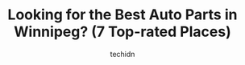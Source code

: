 ---
layout: ampstory
image: https://i0.wp.com/www.auto.or.id/wp-content/uploads/2023/06/team-autoparts-ltd-0-winnipeg-1686323190.jpeg?resize=640,853
author: techidn
featured: false
description: Winnipeg, Manitoba, Canada is a haven for Auto Parts enthusiasts, boasting an impressive array of 7 top-notch establishments. Whether youre a seasoned connoisseur or simply curious to explo
title: Looking for the Best Auto Parts in Winnipeg? (7 Top-rated Places)
cover:
   title: Looking for the Best Auto Parts in Winnipeg? (7 Top-rated Places)
   subtitle: AUTO.OR.ID
   background: https://www.auto.or.id/wp-content/uploads/2023/06/team-autoparts-ltd-0-winnipeg-1686323190.jpeg

pages: 
 - layout: thirds
   top: <h1>#1 Team Autoparts Ltd</h1>
   bottom: "<p>Large selection of used auto parts, Team auto combined with Progressive parts, most of the time has what Im looking for. Good staff here.</p>"
   background: https://www.auto.or.id/wp-content/uploads/2023/06/team-autoparts-ltd-1-winnipeg-1686323191.jpeg
   backgroundblur: true
 - layout: thirds
   top: <h1>#2 PartSource</h1>
   bottom: "<p>45 Isabel St, Winnipeg, MB R3A 1E7, Canada</p>"
   background: https://www.auto.or.id/wp-content/uploads/2023/06/team-autoparts-ltd-2-winnipeg-1686323192.jpeg
   cta:
      link: https://www.auto.or.id/looking-for-the-best-auto-parts-in-winnipeg-7-top-rated-places/
      text: Looking for the Best Auto Parts in Winnipeg? (7 Top-rated Places)
 - layout: thirds
   top: <h1>#3 NAPA Auto Parts - NAPA Winnipeg Main</h1>
   bottom: "<p>1777 Ellice Ave, Winnipeg, MB R3H 0B4, Canada</p>"
   background: https://images.unsplash.com/photo-1560282804-f99219ad8de3?ixlib=rb-4.0.3&ixid=MnwxMjA3fDB8MHxwaG90by1wYWdlfHx8fGVufDB8fHx8&auto=format&fit=crop&w=640&h=853&q=80
   cta:
      link: https://www.auto.or.id/looking-for-the-best-auto-parts-in-winnipeg-7-top-rated-places/
      text: Looking for the Best Auto Parts in Winnipeg? (7 Top-rated Places)
 - layout: thirds
   top: <h1>#4 LKQ Canada Auto Parts - Action</h1>
   bottom: "<p>2955 Day St, Winnipeg, MB R2C 2Z2, Canada</p>"
   background: https://images.unsplash.com/photo-1630381796593-6b72c570dc43?ixlib=rb-4.0.3&ixid=MnwxMjA3fDB8MHxwaG90by1wYWdlfHx8fGVufDB8fHx8&auto=format&fit=crop&w=640&h=853&q=80
   cta:
      link: https://www.auto.or.id/looking-for-the-best-auto-parts-in-winnipeg-7-top-rated-places/
      text: Looking for the Best Auto Parts in Winnipeg? (7 Top-rated Places)
 - layout: thirds
   top: <h1>#5 PartSource</h1>
   bottom: "<p>2356 McPhillips St, Winnipeg, MB R2V 4J6, Canada</p>"
   background: https://images.unsplash.com/photo-1654159866298-e3c8ee93e43b?ixlib=rb-4.0.3&ixid=MnwxMjA3fDB8MHxwaG90by1wYWdlfHx8fGVufDB8fHx8&auto=format&fit=crop&w=640&h=853&q=80
   cta:
      link: https://www.auto.or.id/looking-for-the-best-auto-parts-in-winnipeg-7-top-rated-places/
      text: Looking for the Best Auto Parts in Winnipeg? (7 Top-rated Places)
 - layout: thirds
   top: <h1>#6 PartSource</h1>
   bottom: "<p>1969 Abinojii Mikanah, Winnipeg, MB R2M 5S1, Canada</p>"
   background: https://images.unsplash.com/photo-1615238359019-c8de4242e083?ixlib=rb-4.0.3&ixid=MnwxMjA3fDB8MHxwaG90by1wYWdlfHx8fGVufDB8fHx8&auto=format&fit=crop&w=640&h=853&q=80
   cta:
      link: https://www.auto.or.id/looking-for-the-best-auto-parts-in-winnipeg-7-top-rated-places/
      text: Looking for the Best Auto Parts in Winnipeg? (7 Top-rated Places)
 - layout: thirds
   top: <h1>#7 PartSource</h1>
   bottom: "<p>2550 Portage Ave, Winnipeg, MB R3J 0N8, Canada</p>"
   background: https://images.unsplash.com/photo-1573806719978-9f22b2360fad?ixlib=rb-4.0.3&ixid=MnwxMjA3fDB8MHxwaG90by1wYWdlfHx8fGVufDB8fHx8&auto=format&fit=crop&w=640&h=853&q=80
   cta:
      link: https://www.auto.or.id/looking-for-the-best-auto-parts-in-winnipeg-7-top-rated-places/
      text: Looking for the Best Auto Parts in Winnipeg? (7 Top-rated Places)
 - layout: thirds
   middle: Continue reading...
   background: https://images.unsplash.com/photo-1545609904-f2f11654638d?ixlib=rb-4.0.3&ixid=MnwxMjA3fDB8MHxwaG90by1wYWdlfHx8fGVufDB8fHx8&auto=format&fit=crop&w=640&h=853&q=80
   cta:
      link: https://www.auto.or.id/looking-for-the-best-auto-parts-in-winnipeg-7-top-rated-places/
      text: Looking for the Best Auto Parts in Winnipeg? (7 Top-rated Places)

---